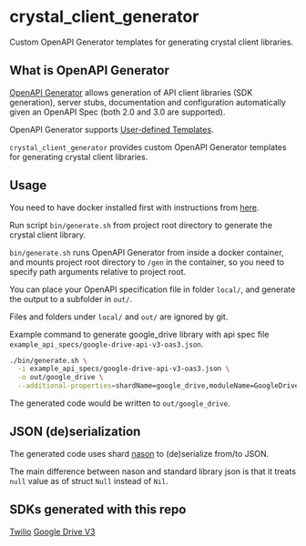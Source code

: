 # crystal_client_generator
Custom OpenAPI Generator templates for generating crystal client libraries.

## What is OpenAPI Generator
[OpenAPI Generator](https://github.com/OpenAPITools/openapi-generator) allows generation of API client libraries (SDK generation), server stubs, documentation and configuration automatically given an OpenAPI Spec (both 2.0 and 3.0 are supported).

OpenAPI Generator supports [User-defined Templates](https://github.com/OpenAPITools/openapi-generator/blob/master/docs/customization.md#user-defined-templates).

`crystal_client_generator` provides custom OpenAPI Generator templates for generating crystal client libraries.

## Usage

You need to have docker installed first with instructions from [here](https://docs.docker.com/get-docker/).

Run script `bin/generate.sh` from project root directory to generate the crystal client library.

`bin/generate.sh` runs OpenAPI Generator from inside a docker container, and mounts project root directory to `/gen` in the container, so you need to specify path arguments relative to project root.

You can place your OpenAPI specification file in folder `local/`, and generate the output to a subfolder in `out/`.

Files and folders under `local/` and `out/` are ignored by git.

Example command to generate google_drive library with api spec file `example_api_specs/google-drive-api-v3-oas3.json`.

```sh
./bin/generate.sh \
  -i example_api_specs/google-drive-api-v3-oas3.json \
  -o out/google_drive \
  --additional-properties=shardName=google_drive,moduleName=GoogleDrive,shardLicense=MIT,shardVersion=3.0.0,shardAuthors=cyangle,shardDescription=Google\ Drive\ V3\ API\ Client
```

The generated code would be written to `out/google_drive`.

## JSON (de)serialization

The generated code uses shard [nason](https://github.com/cyangle/nason) to (de)serialize from/to JSON.

The main difference between nason and standard library json is that it treats `null` value as of struct `Null` instead of `Nil`.

## SDKs generated with this repo

[Twilio](https://github.com/cyangle/twilio)
[Google Drive V3](https://github.com/cyangle/google_drive)

